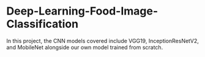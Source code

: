 # Deep-Learning-Food-Image-Classification
In this project, the CNN models covered include VGG19, InceptionResNetV2, and MobileNet alongside our own model trained from scratch.
